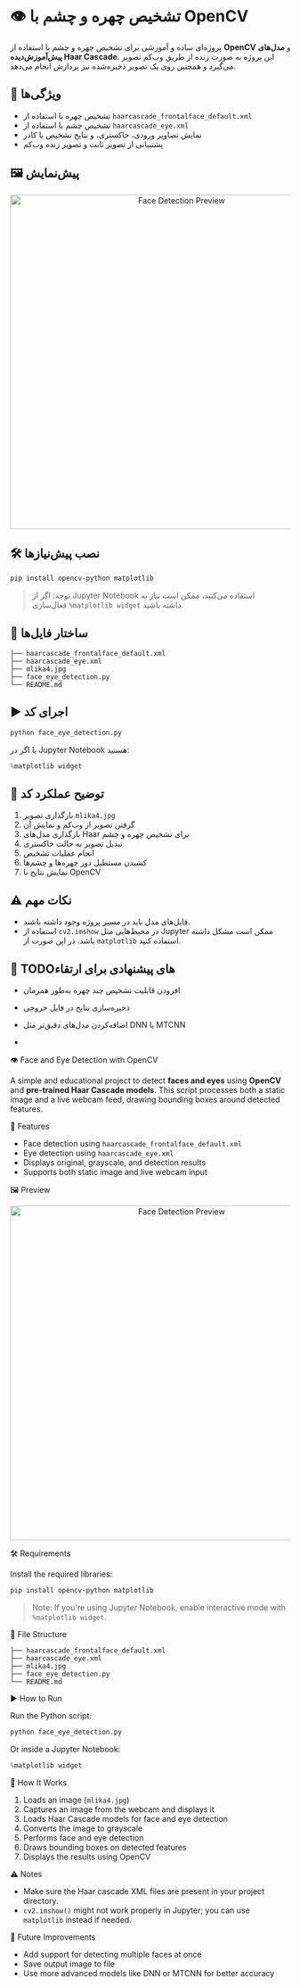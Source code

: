 
# 👁️ تشخیص چهره و چشم با OpenCV

پروژه‌ای ساده و آموزشی برای تشخیص چهره و چشم با استفاده از **OpenCV** و **مدل‌های پیش‌آموزش‌دیده Haar Cascade**. این پروژه به صورت زنده از طریق وب‌کم تصویر می‌گیرد و همچنین روی یک تصویر ذخیره‌شده نیز پردازش انجام می‌دهد.

## 🧠 ویژگی‌ها

* تشخیص چهره با استفاده از `haarcascade_frontalface_default.xml`
* تشخیص چشم با استفاده از `haarcascade_eye.xml`
* نمایش تصاویر ورودی، خاکستری، و نتایج تشخیص با کادر
* پشتیبانی از تصویر ثابت و تصویر زنده وب‌کم

## 🖼️ پیش‌نمایش

<p align="center">
  <img src="preview.gif" alt="Face Detection Preview" width="600"/>
</p>

## 🛠️ نصب پیش‌نیازها

```bash
pip install opencv-python matplotlib
```

> توجه: اگر از Jupyter Notebook استفاده می‌کنید، ممکن است نیاز به فعال‌سازی `%matplotlib widget` داشته باشید.

## 📂 ساختار فایل‌ها

```
├── haarcascade_frontalface_default.xml
├── haarcascade_eye.xml
├── mlika4.jpg
├── face_eye_detection.py
└── README.md
```

## ▶️ اجرای کد

```bash
python face_eye_detection.py
```

یا اگر در Jupyter Notebook هستید:

```python
%matplotlib widget
```

## 📸 توضیح عملکرد کد

1. بارگذاری تصویر `mlika4.jpg`
2. گرفتن تصویر از وب‌کم و نمایش آن
3. بارگذاری مدل‌های Haar برای تشخیص چهره و چشم
4. تبدیل تصویر به حالت خاکستری
5. انجام عملیات تشخیص
6. کشیدن مستطیل دور چهره‌ها و چشم‌ها
7. نمایش نتایج با OpenCV

## ⚠️ نکات مهم

* فایل‌های مدل باید در مسیر پروژه وجود داشته باشند.
* استفاده از `cv2.imshow` در محیط‌هایی مثل Jupyter ممکن است مشکل داشته باشد. در این صورت از `matplotlib` استفاده کنید.

## 📌 TODOهای پیشنهادی برای ارتقاء

* افزودن قابلیت تشخیص چند چهره به‌طور همزمان
* ذخیره‌سازی نتایج در فایل خروجی
* اضافه‌کردن مدل‌های دقیق‌تر مثل DNN یا MTCNN

* 


👁️ Face and Eye Detection with OpenCV

A simple and educational project to detect **faces and eyes** using **OpenCV** and **pre-trained Haar Cascade models**. This script processes both a static image and a live webcam feed, drawing bounding boxes around detected features.

🧠 Features

* Face detection using `haarcascade_frontalface_default.xml`
* Eye detection using `haarcascade_eye.xml`
* Displays original, grayscale, and detection results
* Supports both static image and live webcam input

 🖼️ Preview

<p align="center">
  <img src="preview.gif" alt="Face Detection Preview" width="600"/>
</p>

 🛠️ Requirements

Install the required libraries:

```bash
pip install opencv-python matplotlib
```

> Note: If you're using Jupyter Notebook, enable interactive mode with `%matplotlib widget`.

📂 File Structure

```
├── haarcascade_frontalface_default.xml
├── haarcascade_eye.xml
├── mlika4.jpg
├── face_eye_detection.py
└── README.md
```

 ▶️ How to Run

Run the Python script:

```bash
python face_eye_detection.py
```

Or inside a Jupyter Notebook:

```python
%matplotlib widget
```

 📸 How It Works

1. Loads an image (`mlika4.jpg`)
2. Captures an image from the webcam and displays it
3. Loads Haar Cascade models for face and eye detection
4. Converts the image to grayscale
5. Performs face and eye detection
6. Draws bounding boxes on detected features
7. Displays the results using OpenCV

 ⚠️ Notes

* Make sure the Haar cascade XML files are present in your project directory.
* `cv2.imshow()` might not work properly in Jupyter; you can use `matplotlib` instead if needed.

 🚀 Future Improvements

* Add support for detecting multiple faces at once
* Save output image to file
* Use more advanced models like DNN or MTCNN for better accuracy

